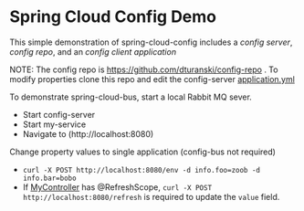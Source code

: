 Spring Cloud Config Demo
========================

This simple demonstration of spring-cloud-config includes a *config server*, *config repo*, and an *config client application*

NOTE: The config repo is https://github.com/dturanski/config-repo . To modify properties clone this repo and edit the config-server [application.yml](./config-server/src/main/resources/application.yml)

To demonstrate spring-cloud-bus, start a local Rabbit MQ sever.

* Start config-server
* Start my-service
* Navigate to (http://localhost:8080)

Change property values to single application (config-bus not required)

*  `curl -X POST http://localhost:8080/env -d info.foo=zoob -d info.bar=bobo`
*  If [MyController](./my-service/src/main/java/com/example/MyController.java) has @RefreshScope, `curl -X POST http://localhost:8080/refresh` is required to update the `value` field.


